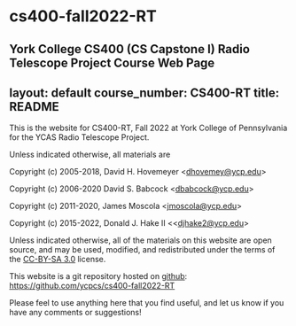 # cs400-fall2022-RT
York College CS400 (CS Capstone I) Radio Telescope Project Course Web Page
---
layout: default
course_number: CS400-RT
title: README
---

This is the website for CS400-RT, Fall 2022 at York College of
Pennsylvania for the YCAS Radio Telescope Project.

Unless indicated otherwise, all materials are

Copyright (c) 2005-2018, David H. Hovemeyer &lt;<dhovemey@ycp.edu>&gt;

Copyright (c) 2006-2020 David S. Babcock &lt;<dbabcock@ycp.edu>&gt;

Copyright (c) 2011-2020, James Moscola &lt;<jmoscola@ycp.edu>&gt;

Copyright (c) 2015-2022, Donald J. Hake II &lt;<djhake2@ycp.edu&gt;

Unless indicated otherwise, all of the materials on this website
are open source, and may be used, modified, and redistributed
under the terms of the <a href="http://creativecommons.org/licenses/by-sa/3.0/us/">CC-BY-SA 3.0</a>
license.

This website is a git repository hosted on [github](https://github.com): <https://github.com/ycpcs/cs400-fall2022-RT>

Please feel to use anything here that you find useful,
and let us know if you have any comments or suggestions!
